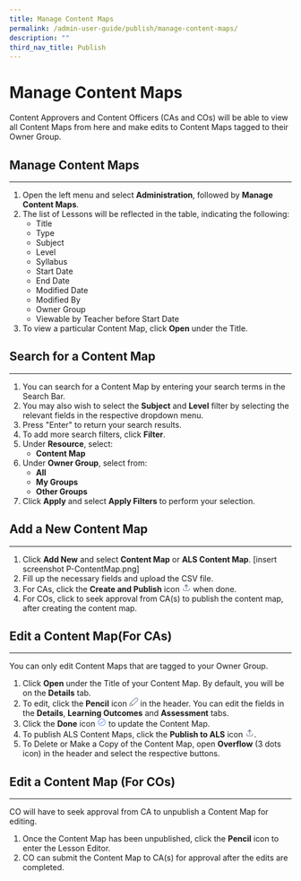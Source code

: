 ```yaml
---
title: Manage Content Maps
permalink: /admin-user-guide/publish/manage-content-maps/
description: ""
third_nav_title: Publish
---
```

<h1 id="manage-content-maps">Manage Content Maps</h1>
<p>Content Approvers and Content Officers (CAs and COs) will be able to view all Content Maps from here and make edits to Content Maps tagged to their Owner Group.</p>
<h2 id="manage-content-maps">Manage Content Maps</h2>
<hr>
<ol>
<li>Open the left menu and select <strong>Administration</strong>, followed by <strong>Manage Content Maps</strong>.</li>
<li>The list of Lessons will be reflected in the table, indicating the following:<ul>
<li>Title</li>
<li>Type</li>
<li>Subject</li>
<li>Level</li>
<li>Syllabus</li>
<li>Start Date</li>
<li>End Date</li>
<li>Modified Date</li>
<li>Modified By</li>
<li>Owner Group</li>
<li>Viewable by Teacher before Start Date</li>
</ul>
</li>
<li>To view a particular Content Map, click <strong>Open</strong> under the Title.</li>
</ol>
<h2 id="search-for-a-content-map">Search for a Content Map</h2>
<hr>
<ol>
<li>You can search for a Content Map by entering your search terms in the Search Bar. </li>
<li>You may also wish to select the <strong>Subject</strong> and <strong>Level</strong> filter by selecting the relevant fields in the respective dropdown menu.</li>
<li>Press "Enter" <em></em>to return your search results.</li>
<li>To add more search filters, click <strong>Filter</strong>. </li>
<li>Under <strong>Resource</strong>, select:<ul>
<li><strong>Content Map</strong></li>
</ul>
</li>
<li>Under <strong>Owner Group</strong>, select from:<ul>
<li><strong>All</strong></li>
<li><strong>My Groups</strong></li>
<li><strong>Other Groups</strong></li>
</ul>
</li>
<li>Click <strong>Apply</strong> and select <strong>Apply Filters</strong> to perform your selection.</li>
</ol>
<h2 id="add-a-new-content-map">Add a New Content Map</h2>
<hr>
<ol>
<li>Click <strong>Add New</strong> and select <strong>Content Map</strong> or <strong>ALS Content Map</strong>. [insert screenshot P-ContentMap.png]</li>
<li>Fill up the necessary fields and upload the CSV file.</li>
<li>For CAs, click the <strong>Create and Publish</strong> icon <img style="width:1rem; display: inline;" src="/images/Icons/Upload24.svg"> when done.</li>
<li>For COs, click to seek approval from CA(s) to publish the content map, after creating the content map.</li>
</ol>
<h2 id="edit-a-content-map-for-cas-">Edit a Content Map(For CAs)</h2>
<hr>
<p>You can only edit Content Maps that are tagged to your Owner Group.</p>
<ol>
<li>Click <strong>Open</strong> under the Title of your Content Map. By default, you will be on the <strong>Details</strong> tab.</li>
<li>To edit, click the <strong>Pencil</strong> icon <img style="width:1rem; display: inline;" src="/images/Icons/Pencil.svg"> in the header. You can edit the fields in the <strong>Details</strong>, <strong>Learning Outcomes</strong> and <strong>Assessment</strong> tabs.</li>
<li>Click the <strong>Done</strong> icon <img style="width:1rem; display: inline;" src="/images/Icons/Done.svg">  to update the Content Map.</li>
<li>To publish ALS Content Maps, click the <strong>Publish to ALS</strong> icon <img style="width:1rem; display: inline;" src="/images/Icons/Upload24.svg">.</li>
<li>To Delete or Make a Copy of the Content Map, open <strong>Overflow</strong> (3 dots icon) in the header and select the respective buttons.</li>
</ol>
<h2 id="edit-a-content-map-for-cos-">Edit a Content Map (For COs)</h2>
<hr>
<p>CO will have to seek approval from CA to unpublish a Content Map for editing. </p>
<ol>
<li>Once the Content Map has been unpublished, click the <strong>Pencil</strong> icon to enter the Lesson Editor.</li>
<li>CO can submit the Content Map to CA(s) for approval after the edits are completed.</li>
</ol>